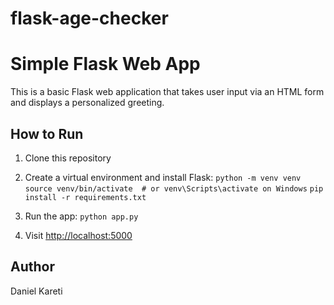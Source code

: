 # flask-age-checker


# Simple Flask Web App

This is a basic Flask web application that takes user input via an HTML form and displays a personalized greeting.

## How to Run

1. Clone this repository
2. Create a virtual environment and install Flask:
`python -m venv venv`
`source venv/bin/activate  # or venv\Scripts\activate on Windows`
`pip install -r requirements.txt`


3. Run the app:
`python app.py`

4. Visit [http://localhost:5000](http://localhost:5000)

## Author
Daniel Kareti